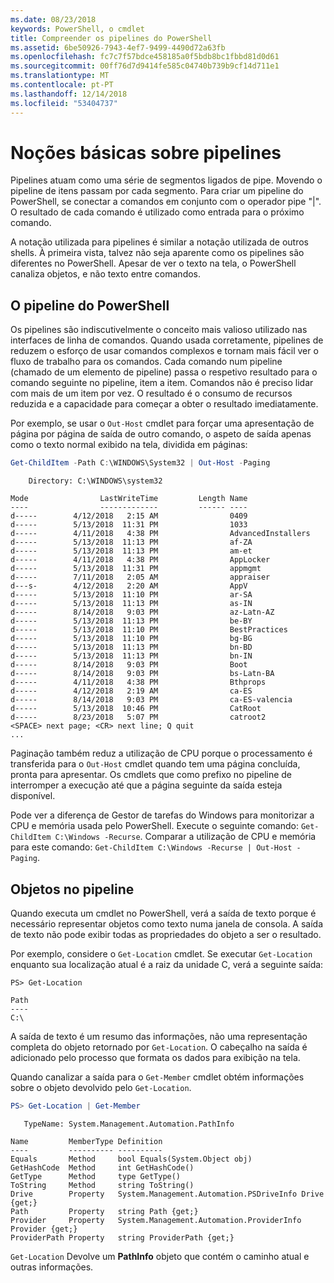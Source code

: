 ```yaml
---
ms.date: 08/23/2018
keywords: PowerShell, o cmdlet
title: Compreender os pipelines do PowerShell
ms.assetid: 6be50926-7943-4ef7-9499-4490d72a63fb
ms.openlocfilehash: fc7c7f57bdce458185a0f5bdb8bc1fbbd81d0d61
ms.sourcegitcommit: 00ff76d7d9414fe585c04740b739b9cf14d711e1
ms.translationtype: MT
ms.contentlocale: pt-PT
ms.lasthandoff: 12/14/2018
ms.locfileid: "53404737"
---
```

# <a name="understanding-pipelines"></a>Noções básicas sobre pipelines

Pipelines atuam como uma série de segmentos ligados de pipe. Movendo o pipeline de itens passam por cada segmento. Para criar um pipeline do PowerShell, se conectar a comandos em conjunto com o operador pipe "|". O resultado de cada comando é utilizado como entrada para o próximo comando.

A notação utilizada para pipelines é similar a notação utilizada de outros shells. À primeira vista, talvez não seja aparente como os pipelines são diferentes no PowerShell. Apesar de ver o texto na tela, o PowerShell canaliza objetos, e não texto entre comandos.

## <a name="the-powershell-pipeline"></a>O pipeline do PowerShell

Os pipelines são indiscutivelmente o conceito mais valioso utilizado nas interfaces de linha de comandos. Quando usada corretamente, pipelines de reduzem o esforço de usar comandos complexos e tornam mais fácil ver o fluxo de trabalho para os comandos. Cada comando num pipeline (chamado de um elemento de pipeline) passa o respetivo resultado para o comando seguinte no pipeline, item a item. Comandos não é preciso lidar com mais de um item por vez. O resultado é o consumo de recursos reduzida e a capacidade para começar a obter o resultado imediatamente.

Por exemplo, se usar o `Out-Host` cmdlet para forçar uma apresentação de página por página de saída de outro comando, o aspeto de saída apenas como o texto normal exibido na tela, dividida em páginas:

```powershell
Get-ChildItem -Path C:\WINDOWS\System32 | Out-Host -Paging
```

```Output
    Directory: C:\WINDOWS\system32

Mode                LastWriteTime         Length Name
----                -------------         ------ ----
d-----        4/12/2018   2:15 AM                0409
d-----        5/13/2018  11:31 PM                1033
d-----        4/11/2018   4:38 PM                AdvancedInstallers
d-----        5/13/2018  11:13 PM                af-ZA
d-----        5/13/2018  11:13 PM                am-et
d-----        4/11/2018   4:38 PM                AppLocker
d-----        5/13/2018  11:31 PM                appmgmt
d-----        7/11/2018   2:05 AM                appraiser
d---s-        4/12/2018   2:20 AM                AppV
d-----        5/13/2018  11:10 PM                ar-SA
d-----        5/13/2018  11:13 PM                as-IN
d-----        8/14/2018   9:03 PM                az-Latn-AZ
d-----        5/13/2018  11:13 PM                be-BY
d-----        5/13/2018  11:10 PM                BestPractices
d-----        5/13/2018  11:10 PM                bg-BG
d-----        5/13/2018  11:13 PM                bn-BD
d-----        5/13/2018  11:13 PM                bn-IN
d-----        8/14/2018   9:03 PM                Boot
d-----        8/14/2018   9:03 PM                bs-Latn-BA
d-----        4/11/2018   4:38 PM                Bthprops
d-----        4/12/2018   2:19 AM                ca-ES
d-----        8/14/2018   9:03 PM                ca-ES-valencia
d-----        5/13/2018  10:46 PM                CatRoot
d-----        8/23/2018   5:07 PM                catroot2
<SPACE> next page; <CR> next line; Q quit
...
```

Paginação também reduz a utilização de CPU porque o processamento é transferida para o `Out-Host` cmdlet quando tem uma página concluída, pronta para apresentar. Os cmdlets que como prefixo no pipeline de interromper a execução até que a página seguinte da saída esteja disponível.

Pode ver a diferença de Gestor de tarefas do Windows para monitorizar a CPU e memória usada pelo PowerShell. Execute o seguinte comando: `Get-ChildItem C:\Windows -Recurse`. Comparar a utilização de CPU e memória para este comando: `Get-ChildItem C:\Windows -Recurse | Out-Host -Paging`.

## <a name="objects-in-the-pipeline"></a>Objetos no pipeline

Quando executa um cmdlet no PowerShell, verá a saída de texto porque é necessário representar objetos como texto numa janela de consola. A saída de texto não pode exibir todas as propriedades do objeto a ser o resultado.

Por exemplo, considere o `Get-Location` cmdlet. Se executar `Get-Location` enquanto sua localização atual é a raiz da unidade C, verá a seguinte saída:

```
PS> Get-Location

Path
----
C:\
```

A saída de texto é um resumo das informações, não uma representação completa do objeto retornado por `Get-Location`. O cabeçalho na saída é adicionado pelo processo que formata os dados para exibição na tela.

Quando canalizar a saída para o `Get-Member` cmdlet obtém informações sobre o objeto devolvido pelo `Get-Location`.

```powershell
PS> Get-Location | Get-Member
```

```Output
   TypeName: System.Management.Automation.PathInfo

Name         MemberType Definition
----         ---------- ----------
Equals       Method     bool Equals(System.Object obj)
GetHashCode  Method     int GetHashCode()
GetType      Method     type GetType()
ToString     Method     string ToString()
Drive        Property   System.Management.Automation.PSDriveInfo Drive {get;}
Path         Property   string Path {get;}
Provider     Property   System.Management.Automation.ProviderInfo Provider {get;}
ProviderPath Property   string ProviderPath {get;}
```

`Get-Location` Devolve um **PathInfo** objeto que contém o caminho atual e outras informações.
